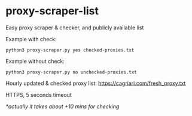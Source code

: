 # proxy-scraper-list

Easy proxy scraper & checker, and publicly available list

Example with check:

`python3 proxy-scraper.py yes checked-proxies.txt`

Example without check:

`python3 proxy-scraper.py no unchecked-proxies.txt`


Hourly updated & checked proxy list: https://cagriari.com/fresh_proxy.txt

HTTPS, 5 seconds timeout

_*actually it takes about +10 mins for checking_
